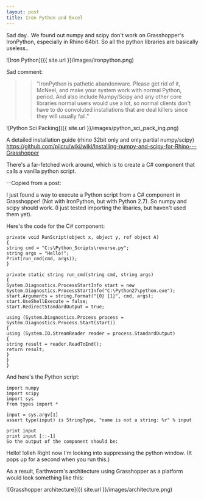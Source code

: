```yaml
---
layout: post
title: Iron Python and Excel
---
```



Sad day..
We found out numpy and scipy don't work on Grasshopper's IronPython, especially in Rhino 64bit. So all the python libraries are basically useless..


![Iron Python]({{ site.url }}/images/ironpython.png)

Sad comment:
>>"IronPython is pathetic abandonware. Please get rid of it, McNeel, and make your system work with normal Python, period. And also include Numpy/Scipy and any other core libraries normal users would use a lot, so normal clients don't have to do convoluted installations that are deal killers since they will usually fail."

![Python Sci Packing]({{ site.url }}/images/python_sci_pack_ing.png)


A detailed installation guide (rhino 32bit only and only partial numpy/scipy)
https://github.com/pilcru/wiki/wiki/Installing-numpy-and-scipy-for-Rhino---Grasshopper

There's a far-fetched work around, which is to create a C# component that calls a vanilla python script.

--Copied from a post:

I just found a way to execute a Python script from a C# component in Grasshopper!
(Not with IronPython, but with Python 2.7). So numpy and scipy should work. 
(I just tested importing the libaries, but haven't used them yet).

Here's the code for the C# component:

    private void RunScript(object x, object y, ref object A)
    {
    string cmd = "C:s\Python_Scripts\reverse.py";
    string args = "Hello!";
    Print(run_cmd(cmd, args));
    }

    private static string run_cmd(string cmd, string args)
    {
    System.Diagnostics.ProcessStartInfo start = new System.Diagnostics.ProcessStartInfo("C:\Python27\python.exe");
    start.Arguments = string.Format("{0} {1}", cmd, args);
    start.UseShellExecute = false;
    start.RedirectStandardOutput = true;

    using (System.Diagnostics.Process process = System.Diagnostics.Process.Start(start))
    {
    using (System.IO.StreamReader reader = process.StandardOutput)
    {
    string result = reader.ReadToEnd();
    return result;
    }
    }
    }
And here's the Python script:

    import numpy
    import scipy
    import sys
    from types import *

    input = sys.argv[1]
    assert type(input) is StringType, "name is not a string: %r" % input

    print input
    print input [::-1]
    So the output of the component should be:

Hello!
!olleh
Right now I'm looking into suppressing the python window. 
(It pops up for a second when you run this.)



As a result, Earthworm's architecture using Grasshopper as a platform would look something like this:

![Grasshopper architecture]({{ site.url }}/images/architecture.png)
